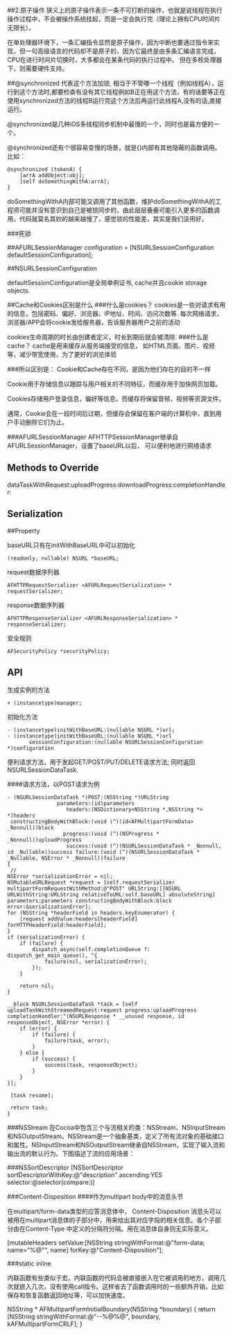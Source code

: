 



##2.原子操作
狭义上的原子操作表示一条不可打断的操作，也就是说线程在执行操作过程中，不会被操作系统挂起，而是一定会执行完（理论上拥有CPU时间片无限长）。

在单处理器环境下，一条汇编指令显然是原子操作，因为中断也要通过指令来实现，但一句高级语言的代码却不是原子的，因为它最终是由多条汇编语言完成，CPU在进行时间片切换时，大多都会在某条代码的执行过程中。
但在多核处理器下，则需要硬件支持。

##@synchronized
代表这个方法加锁, 相当于不管哪一个线程（例如线程A），运行到这个方法时,都要检查有没有其它线程例如B正在用这个方法，有的话要等正在使用synchronized方法的线程B运行完这个方法后再运行此线程A,没有的话,直接运行。

@synchronized是几种iOS多线程同步机制中最慢的一个，同时也是最方便的一个。

@synchronized还有个很容易变慢的场景，就是{}内部有其他隐蔽的函数调用。比如：
	
	@synchronized (tokenA) {
	    [arrA addObject:obj];
	    [self doSomethingWithA:arrA];
	}

doSomethingWithA内部可能又调用了其他函数，维护doSomethingWithA的工程师可能并没有意识到自己是被锁同步的，由此层层叠叠可能引入更多的函数调用，代码就莫名其妙的越来越慢了，感觉锁的性能差，其实是我们没用好。

###死锁






##AFURLSessionManager
configuration = [NSURLSessionConfiguration defaultSessionConfiguration];


##NSURLSessionConfiguration

defaultSessionConfiguration是全局单例证书, cache并且cookie storage objects.


##Cache和Cookies区别是什么
###什么是cookies？
cookies是一些对请求有用的信息，包括密码、偏好、浏览器、IP地址、时间、访问次数等.
每次网络请求，浏览器/APP会将cookie发给服务器，告诉服务器用户之前的活动

cookies生命周期的时长由创建者定义，时长到期后就会被清除.
###什么是cache？
cache是用来缓存从服务端接受的信息， 如HTML页面、图片、视频等，减少带宽使用，为了更好的浏览体验

###所以区别是：
Cookie和Cache存在不同，是因为他们存在的目的不一样

Cookie用于存储信息以跟踪与用户相关的不同特征，而缓存用于加快网页加载。
 
Cookies存储用户登录信息，偏好等信息，而缓存将保留音频，视频等资源文件。
 
通常，Cookie会在一段时间后过期，但缓存会保留在客户端的计算机中，直到用户手动删除它们为止。





###AFURLSessionManager
AFHTTPSessionManager继承自AFURLSessionManager，设置了baseURL以后，
可以便利地进行网络请求


## Methods to Override
dataTaskWithRequest:uploadProgress:downloadProgress:completionHandler:

## Serialization


##Property

baseURL只有在initWithBaseURL中可以初始化

	(readonly, nullable) NSURL *baseURL;


request数据序列器
	
	AFHTTPRequestSerializer <AFURLRequestSerialization> * requestSerializer;

response数据序列器

	AFHTTPResponseSerializer <AFURLResponseSerialization> * responseSerializer;
	
安全规则
	
	AFSecurityPolicy *securityPolicy;


## API 

生成实例的方法

	+ (instancetype)manager;

初始化方法
	
	- (instancetype)initWithBaseURL:(nullable NSURL *)url;
	- (instancetype)initWithBaseURL:(nullable NSURL *)url
           sessionConfiguration:(nullable NSURLSessionConfiguration *)configuration
           

便利请求方法，用于发起GET/POST/PUT/DELETE请求方法;
同时返回NSURLSessionDataTask.


####请求方法，以POST请求为例
	
	

	- (NSURLSessionDataTask *)POST:(NSString *)URLString
                    parameters:(id)parameters
                       headers:(NSDictionary<NSString *,NSString *> *)headers
     constructingBodyWithBlock:(void (^)(id<AFMultipartFormData> _Nonnull))block
                      progress:(void (^)(NSProgress * _Nonnull))uploadProgress
                       success:(void (^)(NSURLSessionDataTask * _Nonnull, id _Nullable))success failure:(void (^)(NSURLSessionDataTask * _Nullable, NSError * _Nonnull))failure
	{
	 // 
    NSError *serializationError = nil;
    NSMutableURLRequest *request = [self.requestSerializer multipartFormRequestWithMethod:@"POST" URLString:[[NSURL URLWithString:URLString relativeToURL:self.baseURL] absoluteString] parameters:parameters constructingBodyWithBlock:block error:&serializationError];
    for (NSString *headerField in headers.keyEnumerator) {
        [request addValue:headers[headerField] forHTTPHeaderField:headerField];
    }
    if (serializationError) {
        if (failure) {
            dispatch_async(self.completionQueue ?: dispatch_get_main_queue(), ^{
                failure(nil, serializationError);
            });
        }
        
        return nil;
    }
    
    __block NSURLSessionDataTask *task = [self uploadTaskWithStreamedRequest:request progress:uploadProgress completionHandler:^(NSURLResponse * __unused response, id responseObject, NSError *error) {
        if (error) {
            if (failure) {
                failure(task, error);
            }
        } else {
            if (success) {
                success(task, responseObject);
            }
        }
    }];
    
   	 [task resume];
    
     return task;
	}



	
###NSStream
在Cocoa中包含三个与流相关的类：NSStream、NSInputStream和NSOutputStream。NSStream是一个抽象基类，定义了所有流对象的基础接口和属性。NSInputStream和NSOutputStream继承自NSStream，实现了输入流和输出流的默认行为。下图描述了流的应用场景：
 
	
###NSSortDescriptor
[NSSortDescriptor sortDescriptorWithKey:@"description" ascending:YES selector:@selector(compare:)]


###Content-Disposition
####作为multipart body中的消息头节

在multipart/form-data类型的应答消息体中， Content-Disposition 消息头可以被用在multipart消息体的子部分中，用来给出其对应字段的相关信息。各个子部分由在Content-Type 中定义的分隔符分隔。用在消息体自身则无实际意义。

[mutableHeaders setValue:[NSString stringWithFormat:@"form-data; name=\"%@\"", name] forKey:@"Content-Disposition"];

###static inline 

内联函数有些类似于宏。内联函数的代码会被直接嵌入在它被调用的地方，调用几次就嵌入几次，没有使用call指令。这样省去了函数调用时的一些额外开销，比如保存和恢复函数返回地址等，可以加快速度。

NSString * AFMultipartFormInitialBoundary(NSString *boundary) {
    return [NSString stringWithFormat:@"--%@%@", boundary, kAFMultipartFormCRLF];
}




